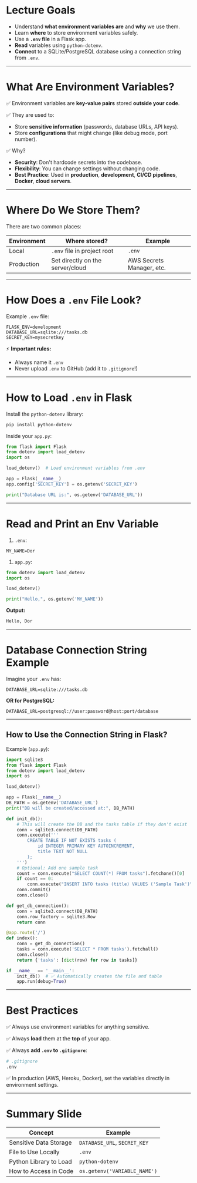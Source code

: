 
# Lecture Goals

- Understand **what environment variables are** and **why** we use them.
- Learn **where** to store environment variables safely.
- Use a **`.env` file** in a Flask app.
- **Read** variables using `python-dotenv`.
- **Connect** to a SQLite/PostgreSQL database using a connection string from `.env`.

---

# What Are Environment Variables?

✅ Environment variables are **key-value pairs** stored **outside your code**.

✅ They are used to:

- Store **sensitive information** (passwords, database URLs, API keys).
- Store **configurations** that might change (like debug mode, port number).

✅ Why?

- **Security**: Don't hardcode secrets into the codebase.
- **Flexibility**: You can change settings without changing code.
- **Best Practice**: Used in **production**, **development**, **CI/CD pipelines**, **Docker**, **cloud servers**.

---

# Where Do We Store Them?

There are two common places:

| Environment | Where stored? | Example |
| --- | --- | --- |
| Local | `.env` file in project root | `.env` |
| Production | Set directly on the server/cloud | AWS Secrets Manager, etc. |

---

# How Does a `.env` File Look?

Example `.env` file:

```
FLASK_ENV=development
DATABASE_URL=sqlite:///tasks.db
SECRET_KEY=mysecretkey
```

⚡ **Important rules:**

- Always name it `.env`
- Never upload `.env` to GitHub (add it to `.gitignore`!)

---

# How to Load `.env` in Flask

Install the `python-dotenv` library:

```bash
pip install python-dotenv
```

Inside your `app.py`:

```python
from flask import Flask
from dotenv import load_dotenv
import os

load_dotenv()  # Load environment variables from .env

app = Flask(__name__)
app.config['SECRET_KEY'] = os.getenv('SECRET_KEY')

print("Database URL is:", os.getenv('DATABASE_URL'))
```

---

# Read and Print an Env Variable

1. `.env`:

```
MY_NAME=Dor
```

1. `app.py`:

```python
from dotenv import load_dotenv
import os

load_dotenv()

print("Hello,", os.getenv('MY_NAME'))

```

**Output:**

```bash
Hello, Dor
```

---

# Database Connection String Example

Imagine your `.env` has:

```
DATABASE_URL=sqlite:///tasks.db
```

**OR for PostgreSQL:**

```
DATABASE_URL=postgresql://user:password@host:port/database
```

---

## How to Use the Connection String in Flask?

Example (`app.py`):

```python
import sqlite3
from flask import Flask
from dotenv import load_dotenv
import os

load_dotenv()

app = Flask(__name__)
DB_PATH = os.getenv('DATABASE_URL')
print("DB will be created/accessed at:", DB_PATH)

def init_db():
    # This will create the DB and the tasks table if they don't exist
    conn = sqlite3.connect(DB_PATH)
    conn.execute('''
        CREATE TABLE IF NOT EXISTS tasks (
            id INTEGER PRIMARY KEY AUTOINCREMENT,
            title TEXT NOT NULL
        );
    ''')
    # Optional: Add one sample task
    count = conn.execute("SELECT COUNT(*) FROM tasks").fetchone()[0]
    if count == 0:
        conn.execute("INSERT INTO tasks (title) VALUES ('Sample Task')")
    conn.commit()
    conn.close()

def get_db_connection():
    conn = sqlite3.connect(DB_PATH)
    conn.row_factory = sqlite3.Row
    return conn

@app.route('/')
def index():
    conn = get_db_connection()
    tasks = conn.execute('SELECT * FROM tasks').fetchall()
    conn.close()
    return {'tasks': [dict(row) for row in tasks]}

if __name__ == '__main__':
    init_db()  # ✅ Automatically creates the file and table
    app.run(debug=True)

```

---

# Best Practices

✅ Always use environment variables for anything sensitive.

✅ Always **load** them at the **top** of your app.

✅ Always **add `.env` to `.gitignore`**:

```bash
# .gitignore
.env
```

✅ In production (AWS, Heroku, Docker), set the variables directly in environment settings.

---

# Summary Slide

| Concept | Example |
| --- | --- |
| Sensitive Data Storage | `DATABASE_URL`, `SECRET_KEY` |
| File to Use Locally | `.env` |
| Python Library to Load | `python-dotenv` |
| How to Access in Code | `os.getenv('VARIABLE_NAME')` |